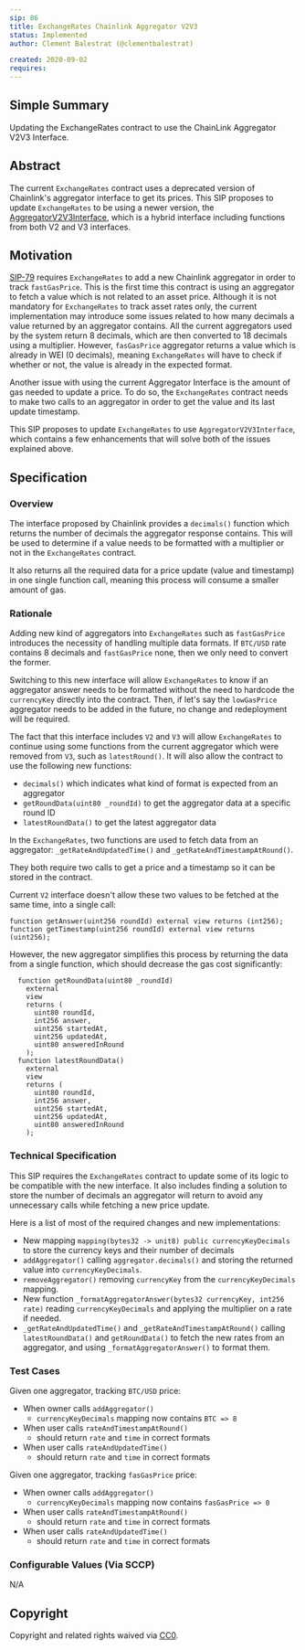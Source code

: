 ```yaml
---
sip: 86
title: ExchangeRates Chainlink Aggregator V2V3
status: Implemented
author: Clement Balestrat (@clementbalestrat)

created: 2020-09-02
requires:
---
```


## Simple Summary

<!--"If you can't explain it simply, you don't understand it well enough." Simply describe the outcome the proposed changes intends to achieve. This should be non-technical and accessible to a casual community member.-->

Updating the ExchangeRates contract to use the ChainLink Aggregator V2V3 Interface.

## Abstract

<!--A short (~200 word) description of the proposed change, the abstract should clearly describe the proposed change. This is what *will* be done if the SIP is implemented, not *why* it should be done or *how* it will be done. If the SIP proposes deploying a new contract, write, "we propose to deploy a new contract that will do x".-->

The current `ExchangeRates` contract uses a deprecated version of Chainlink's aggregator interface to get its prices. This SIP proposes to update `ExchangeRates` to be using a newer version, the [AggregatorV2V3Interface](https://github.com/smartcontractkit/chainlink/blob/master/evm-contracts/src/v0.6/interfaces/AggregatorV2V3Interface.sol), which is a hybrid interface including functions from both V2 and V3 interfaces.

## Motivation

<!--This is the problem statement. This is the *why* of the SIP. It should clearly explain *why* the current state of the protocol is inadequate.  It is critical that you explain *why* the change is needed, if the SIP proposes changing how something is calculated, you must address *why* the current calculation is inaccurate or wrong. This is not the place to describe how the SIP will address the issue!-->

[SIP-79](https://sips.synthetix.io/sips/sip-79) requires `ExchangeRates` to add a new Chainlink aggregator in order to track `fastGasPrice`. This is the first time this contract is using an aggregator to fetch a value which is not related to an asset price. Although it is not mandatory for `ExchangeRates` to track asset rates only, the current implementation may introduce some issues related to how many decimals a value returned by an aggregator contains.
All the current aggregators used by the system return 8 decimals, which are then converted to 18 decimals using a multiplier.
However, `fasGasPrice` aggregator returns a value which is already in WEI (0 decimals), meaning `ExchangeRates` will have to check if whether or not, the value is already in the expected format.

Another issue with using the current Aggregator Interface is the amount of gas needed to update a price. To do so, the `ExchangeRates` contract needs to make two calls to an aggregator in order to get the value and its last update timestamp.

This SIP proposes to update `ExchangeRates` to use `AggregatorV2V3Interface`, which contains a few enhancements that will solve both of the issues explained above.

## Specification

<!--The specification should describe the syntax and semantics of any new feature, there are five sections
1. Overview
2. Rationale
3. Technical Specification
4. Test Cases
5. Configurable Values
-->

### Overview

<!--This is a high level overview of *how* the SIP will solve the problem. The overview should clearly describe how the new feature will be implemented.-->

The interface proposed by Chainlink provides a `decimals()` function which returns the number of decimals the aggregator response contains. This will be used to determine if a value needs to be formatted with a multiplier or not in the `ExchangeRates` contract.

It also returns all the required data for a price update (value and timestamp) in one single function call, meaning this process will consume a smaller amount of gas.

### Rationale

<!--This is where you explain the reasoning behind how you propose to solve the problem. Why did you propose to implement the change in this way, what were the considerations and trade-offs. The rationale fleshes out what motivated the design and why particular design decisions were made. It should describe alternate designs that were considered and related work. The rationale may also provide evidence of consensus within the community, and should discuss important objections or concerns raised during discussion.-->

Adding new kind of aggregators into `ExchangeRates` such as `fastGasPrice` introduces the necessity of handling multiple data formats. If `BTC/USD` rate contains 8 decimals and `fastGasPrice` none, then we only need to convert the former.

Switching to this new interface will allow `ExchangeRates` to know if an aggregator answer needs to be formatted without the need to hardcode the `currencyKey` directly into the contract. Then, if let's say the `lowGasPrice` aggregator needs to be added in the future, no change and redeployment will be required.

The fact that this interface includes `V2` and `V3` will allow `ExchangeRates` to continue using some functions from the current aggregator which were removed from `V3`, such as `latestRound()`. It will also allow the contract to use the following new functions:

- `decimals()` which indicates what kind of format is expected from an aggregator
- `getRoundData(uint80 _roundId)` to get the aggregator data at a specific round ID
- `latestRoundData()` to get the latest aggregator data

In the `ExchangeRates`, two functions are used to fetch data from an aggregator: `_getRateAndUpdatedTime()` and `_getRateAndTimestampAtRound()`.

They both require two calls to get a price and a timestamp so it can be stored in the contract.

Current `V2` interface doesn't allow these two values to be fetched at the same time, into a single call:

```
function getAnswer(uint256 roundId) external view returns (int256);
function getTimestamp(uint256 roundId) external view returns (uint256);
```

However, the new aggregator simplifies this process by returning the data from a single function, which should decrease the gas cost significantly:

```
  function getRoundData(uint80 _roundId)
    external
    view
    returns (
      uint80 roundId,
      int256 answer,
      uint256 startedAt,
      uint256 updatedAt,
      uint80 answeredInRound
    );
  function latestRoundData()
    external
    view
    returns (
      uint80 roundId,
      int256 answer,
      uint256 startedAt,
      uint256 updatedAt,
      uint80 answeredInRound
    );
```

### Technical Specification

<!--The technical specification should outline the public API of the changes proposed. That is, changes to any of the interfaces Synthetix currently exposes or the creations of new ones.-->

This SIP requires the `ExchangeRates` contract to update some of its logic to be compatible with the new interface. It also includes finding a solution to store the number of decimals an aggregator will return to avoid any unnecessary calls while fetching a new price update.

Here is a list of most of the required changes and new implementations:

- New mapping `mapping(bytes32 -> unit8) public currencyKeyDecimals` to store the currency keys and their number of decimals
- `addAggregator()` calling `aggregator.decimals()` and storing the returned value into `currencyKeyDecimals`.
- `removeAggregator()` removing `currencyKey` from the `currencyKeyDecimals` mapping.
- New function `_formatAggregatorAnswer(bytes32 currencyKey, int256 rate)` reading `currencyKeyDecimals` and applying the multiplier on a rate if needed.
- `_getRateAndUpdatedTime()` and `_getRateAndTimestampAtRound()` calling `latestRoundData()` and `getRoundData()` to fetch the new rates from an aggregator, and using `_formatAggregatorAnswer()` to format them.

### Test Cases

<!--Test cases for an implementation are mandatory for SIPs but can be included with the implementation..-->

Given one aggregator, tracking `BTC/USD` price:

- When owner calls `addAggregator()`
  - `currencyKeyDecimals` mapping now contains `BTC => 8`
- When user calls `rateAndTimestampAtRound()`
  - should return `rate` and `time` in correct formats
- When user calls `rateAndUpdatedTime()`
  - should return `rate` and `time` in correct formats

Given one aggregator, tracking `fasGasPrice` price:

- When owner calls `addAggregator()`
  - `currencyKeyDecimals` mapping now contains `fasGasPrice => 0`
- When user calls `rateAndTimestampAtRound()`
  - should return `rate` and `time` in correct formats
- When user calls `rateAndUpdatedTime()`
  - should return `rate` and `time` in correct formats

### Configurable Values (Via SCCP)

<!--Please list all values configurable via SCCP under this implementation.-->

N/A

## Copyright

Copyright and related rights waived via [CC0](https://creativecommons.org/publicdomain/zero/1.0/).
